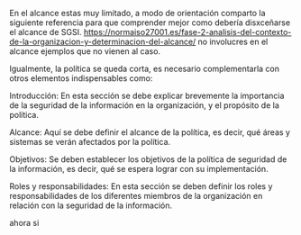 En el alcance estas muy limitado, a modo de orientación comparto la siguiente referencia para que comprender mejor como debería disxceñarse el alcance de SGSI. https://normaiso27001.es/fase-2-analisis-del-contexto-de-la-organizacion-y-determinacion-del-alcance/ no involucres en el alcance ejemplos que no vienen al caso.

Igualmente, la política se queda corta, es necesario complementarla con otros elementos indispensables como:

Introducción: En esta sección se debe explicar brevemente la importancia de la seguridad de la información en la organización, y el propósito de la política.

Alcance: Aquí se debe definir el alcance de la política, es decir, qué áreas y sistemas se verán afectados por la política.

Objetivos: Se deben establecer los objetivos de la política de seguridad de la información, es decir, qué se espera lograr con su implementación.

Roles y responsabilidades: En esta sección se deben definir los roles y responsabilidades de los diferentes miembros de la organización en relación con la seguridad de la información.

ahora si